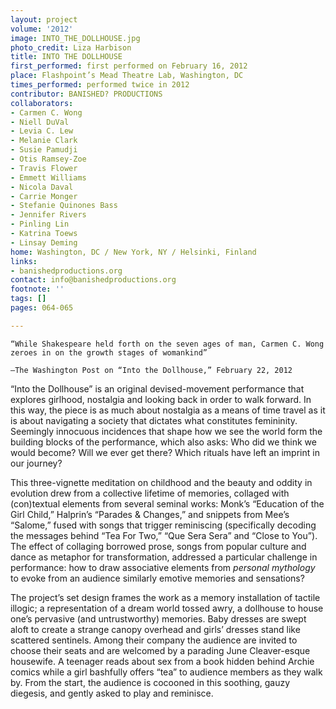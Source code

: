 ```yaml
---
layout: project
volume: '2012'
image: INTO_THE_DOLLHOUSE.jpg
photo_credit: Liza Harbison
title: INTO THE DOLLHOUSE
first_performed: first performed on February 16, 2012
place: Flashpoint’s Mead Theatre Lab, Washington, DC
times_performed: performed twice in 2012
contributor: BANISHED? PRODUCTIONS
collaborators:
- Carmen C. Wong
- Niell DuVal
- Levia C. Lew
- Melanie Clark
- Susie Pamudji
- Otis Ramsey-Zoe
- Travis Flower
- Emmett Williams
- Nicola Daval
- Carrie Monger
- Stefanie Quinones Bass
- Jennifer Rivers
- Pinling Lin
- Katrina Toews
- Linsay Deming
home: Washington, DC / New York, NY / Helsinki, Finland
links:
- banishedproductions.org
contact: info@banishedproductions.org
footnote: ''
tags: []
pages: 064-065

---
```


	“While Shakespeare held forth on the seven ages of man, Carmen C. Wong zeroes in on the growth stages of womankind” 

	—The Washington Post on “Into the Dollhouse,” February 22, 2012

“Into the Dollhouse” is an original devised-movement performance that explores girlhood, nostalgia and looking back in order to walk forward. In this way, the piece is as much about nostalgia as a means of time travel as it is about navigating a society that dictates what constitutes femininity. Seemingly innocuous incidences that shape how we see the world form the building blocks of the performance, which also asks: Who did we think we would become? Will we ever get there? Which rituals have left an imprint in our journey?

This three-vignette meditation on childhood and the beauty and oddity in evolution drew from a collective lifetime of memories, collaged with (con)textual elements from several seminal works: Monk’s “Education of the Girl Child,” Halprin’s “Parades & Changes,” and snippets from Mee’s “Salome,” fused with songs that trigger reminiscing (specifically decoding the messages behind “Tea For Two,” “Que Sera Sera” and “Close to You”). The effect of collaging borrowed prose, songs from popular culture and dance as metaphor for transformation, addressed a particular challenge in performance: how to draw associative elements from _personal mythology_ to evoke from an audience similarly emotive memories and sensations?

The project’s set design frames the work as a memory installation of tactile illogic; a representation of a dream world tossed awry, a dollhouse to house one’s pervasive (and untrustworthy) memories. Baby dresses are swept aloft to create a strange canopy overhead and girls’ dresses stand like scattered sentinels. Among their company the audience are invited to choose their seats and are welcomed by a parading June Cleaver-esque housewife. A teenager reads about sex from a book hidden behind Archie comics while a girl bashfully offers “tea” to audience members as they walk by. From the start, the audience is cocooned in this soothing, gauzy diegesis, and gently asked to play and reminisce.
